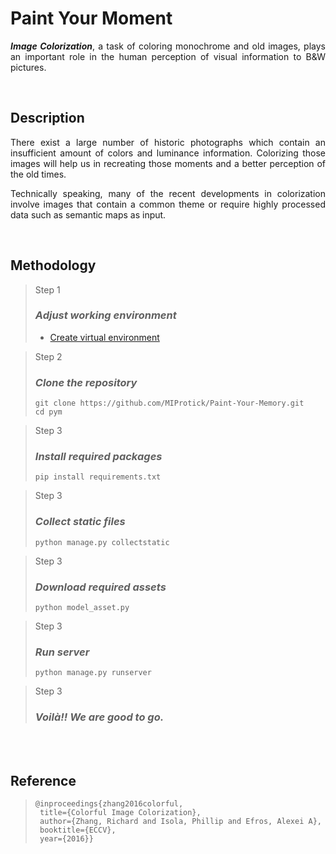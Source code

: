 <style>body {text-align: justify}</style>
# Paint Your Moment

***Image Colorization***, a task of coloring monochrome and old images, plays an 
important role in the human perception of visual information to B&W pictures.

&nbsp;
## Description

There exist a large number of historic photographs which contain an insufficient 
amount of colors and luminance information. Colorizing those images will help us 
in recreating those moments and a better perception of the old times. 

Technically speaking, many of the recent developments in colorization 
involve images that contain a common theme or require highly processed data such 
as semantic maps as input.

&nbsp;
## Methodology
> Step 1
> ### *Adjust working environment*
> * [Create virtual environment](https://docs.python.org/3/tutorial/venv.html)


> Step 2
> ### *Clone the repository*
> ```shell
> git clone https://github.com/MIProtick/Paint-Your-Memory.git
> cd pym
> ```

> Step 3
> ### *Install required packages*
> ```shell
> pip install requirements.txt
> ```

> Step 3
> ### *Collect static files*
> ```shell
> python manage.py collectstatic
> ```

> Step 3
> ### *Download required assets*
> ```shell
> python model_asset.py
> ```

> Step 3
> ### *Run server*
> ```shell
> python manage.py runserver
> ```

> Step 3
> ### *Voilà!! We are good to go.*

\
&nbsp;
&nbsp;

## Reference
> ```
>@inproceedings{zhang2016colorful,
>  title={Colorful Image Colorization},
>  author={Zhang, Richard and Isola, Phillip and Efros, Alexei A},
>  booktitle={ECCV},
>  year={2016}}
>```

